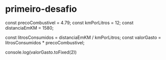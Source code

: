# primeiro-desafio
const precoCombustivel = 4.79;
const kmPorLitros = 12;
const distanciaEmKM = 1580;

const litrosConsumidos = distanciaEmKM / kmPorLitros;
const valorGasto = litrosConsumidos * precoCombustivel;

console.log(valorGasto.toFixed(2))

